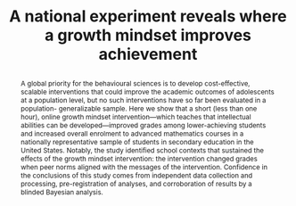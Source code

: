 ---
title: >
  A national experiment reveals where a growth mindset improves
  achievement
authors: >
  David S. Yeager, Paul Hanselman, Gregory M. Walton, Jared S.
  Murray, Robert Crosnoe, Chandra Muller, Elizabeth Tipton,
  Barbara Schneider, Chris S. Hulleman, Cintia P. Hinojosa,
  David Paunesku, Carissa Romero, Kate Flint, Alice Roberts,
  Jill Trott, Ronaldo Iachan, Jenny Buontempo, Sophia Man Yang,
  Carlos M. Carvalho, P. Richard Hahn, Maithreyi Gopalan,
  Pratik Mhatre, Ronald Ferguson, Angela L. Duckworth,
  Carol S. Dweck
paper_link: ""
abstract: >-
  A global priority for the behavioural sciences is to develop
  cost-effective, scalable interventions that could improve the
  academic outcomes of adolescents at a population level, but no
  such interventions have so far been evaluated in a population-
  generalizable sample. Here we show that a short (less than one
  hour), online growth mindset intervention—which teaches that
  intellectual abilities can be developed—improved grades among
  lower-achieving students and increased overall enrolment to
  advanced mathematics courses in a nationally representative
  sample of students in secondary education in the United States.
  Notably, the study identified school contexts that sustained the
  effects of the growth mindset intervention: the intervention
  changed grades when peer norms aligned with the messages of
  the intervention. Confidence in the conclusions of this study
  comes from independent data collection and processing,
  pre-registration of analyses, and corroboration of results by
  a blinded Bayesian analysis.
publication_date: 2019-08-07
erct_level: 0
rct: true
pdf_link: ""
doi: 10.1038/s41586-019-1466-y
journal: Nature
date_erct_check: ""
tags:
  - mathematics
  - science
  - K12
  - US
  - EdTech website
criteria:
  c:
    analysis: >-
      Relevant Quotes:

      1) "We randomized students to condition within schools" (p. 1)

      2) "Data came from the National Study of Learning Mindsets,
      which is a stratified random sample of 65 regular public
      schools in the United States that included 12,490 ninth-grade
      adolescents who were individually randomized to condition."
      (Methods section)

      Detailed Analysis:

      The ERCT standard requires that the intervention is tested at
      the classroom level to prevent cross-group contamination.
      The paper states that randomization occurred at the student
      level within schools, as evidenced by "We randomized students
      to condition within schools" and further detailed in the
      methods where it describes 12,490 ninth-grade students
      individually randomized. This indicates that within each
      school, students were assigned to either intervention or
      control conditions, not entire classrooms. Since the
      intervention was delivered online and individually, there
      could be potential for contamination if students in the same
      class shared experiences, which the class-level requirement
      aims to prevent. The standard explicitly requires class-level
      randomization unless it’s a one-to-one tutoring scenario,
      which this is not.

      Therefore, criterion C is not met because the randomization
      was at the student level within schools, not at the classroom
      level.
    quote: "We randomized students to condition within schools"
    explanation: >
      The randomization was at the student level within schools,
      not at the class level, failing to meet the requirement for
      class-level randomization.
    met: false
  e:
    analysis: >-
      Relevant Quotes:

      1) "The primary outcome was the post-intervention grade
      point average (GPA) in core ninth-grade classes (mathematics,
      science, English or language arts, and social studies),
      obtained from administrative data sources of the schools."
      (p. 2)

      Detailed Analysis:

      The study uses GPA as its primary outcome, derived from
      school administrative records for core ninth-grade classes.
      The ERCT standard mandates the use of standardized exam-based
      assessments that are widely recognized and not custom-made
      for the study. GPA, while a common metric, aggregates grades
      from various assessments (e.g., teacher-assigned tests,
      homework, projects) that differ across schools and teachers.
      The paper does not indicate that these GPAs are based solely
      on standardized exams, such as state or national tests.
      Instead, "obtained from administrative data sources" suggests
      reliance on school-specific grading practices, which lack the
      uniformity and objectivity required by the standard.

      Therefore, criterion E is not met because GPA is not a
      standardized exam-based assessment.
    quote: >
      "The primary outcome was the post-intervention grade point
      average (GPA) in core ninth-grade classes"
    explanation: >
      The study uses GPA, which is not a standardized exam-based
      assessment, failing the requirement for objective results.
    met: false
  t:
    analysis: >-
      Relevant Quotes:

      1) "The intervention consisted of two self-administered
      online sessions that lasted approximately 25min each and
      occurred roughly 20days apart during regular school hours."
      (Methods section)

      Detailed Analysis:

      The ERCT standard requires the intervention to last at least
      one full academic term (typically 3-4 months). The paper
      describes the intervention as two 25-minute online sessions
      spaced about 20 days apart, totaling less than one hour of
      intervention time over approximately three weeks. This is
      significantly shorter than a semester or term. The timing
      details, such as "82% of students received the intervention
      in the autumn semester before Thanksgiving," refer to when
      it was delivered, not its duration. The intervention’s brief
      nature does not allow for assessing sustained impacts over a
      term, as required.

      Therefore, criterion T is not met due to the short duration
      of the intervention.
    quote: >
      "The intervention consisted of two self-administered online
      sessions that lasted approximately 25min each and occurred
      roughly 20days apart"
    explanation: >
      The intervention lasted about three weeks, far less than a
      full academic term, failing the duration requirement.
    met: false
  d:
    analysis: >-
      Relevant Quotes:

      1) "The control condition, focusing on brain functions, was
      similar to the growth mindset intervention, but did not
      address beliefs about intelligence." (p. 1)

      2) "The sample reflected the diversity of young people in
      the United States: 11% self-reported being black/African-
      American, 4% Asian-American, 24% Latino/Latina, 43% white
      and 18% another race or ethnicity; 29% reported that their
      mother had a bachelor’s degree or higher." (Methods section)

      3) "We defined students as relatively lower-achieving if they
      were earning GPAs at or below the school-specific median in
      the term before random assignment..." (p. 2)

      Detailed Analysis:

      The standard requires detailed documentation of the control
      group, including demographics, baseline performance, and
      treatments received. The paper describes the control
      condition as a similar online session focusing on brain
      functions, ensuring comparability in delivery. Demographic
      details (e.g., race/ethnicity, maternal education) and
      baseline performance (e.g., prior GPA) are provided for the
      sample, including the control group, via administrative and
      survey data. The control group’s treatment is explicitly
      stated as not addressing intelligence beliefs, allowing for
      a clear comparison.

      Therefore, criterion D is met due to comprehensive control
      group documentation.
    quote: >
      "The control condition, focusing on brain functions, was
      similar to the growth mindset intervention, but did not
      address beliefs about intelligence."
    explanation: >
      The paper details the control group’s demographics, baseline,
      and treatment, meeting the documentation requirement.
    met: true
  s:
    analysis: >-
      Relevant Quotes:

      1) "We randomized students to condition within schools"
      (p. 1)

      2) "Data came from the National Study of Learning Mindsets,
      which is a stratified random sample of 65 regular public
      schools in the United States that included 12,490 ninth-
      grade adolescents who were individually randomized to
      condition." (Methods section)

      Detailed Analysis:

      The standard requires randomization at the school level for
      criterion S. The paper specifies that randomization was at
      the student level within schools, with 65 schools sampled
      but students within each school assigned to conditions
      individually. This is reiterated in the methods, confirming
      that entire schools were not randomized to treatment or
      control. School-level randomization would assign all
      students in a school to one condition, which did not occur
      here.

      Therefore, criterion S is not met as randomization was not
      at the school level.
    quote: "We randomized students to condition within schools"
    explanation: >
      Randomization was at the student level within schools, not
      at the school level, failing the requirement.
    met: false
  a:
    analysis: >-
      Relevant Quotes:

      1) "The primary outcome was the post-intervention grade
      point average (GPA) in core ninth-grade classes (mathematics,
      science, English or language arts, and social studies)"
      (p. 2)

      Detailed Analysis:

      The standard requires measuring impact across all main
      subjects using standardized exams, with a prerequisite that
      criterion E is met. The study assesses GPA across multiple
      core subjects, which aligns with the all-subjects intent.
      However, since criterion E is not met (GPA is not a
      standardized exam), criterion A cannot be satisfied per the
      standard’s rule: "If criterion E is not met, then this
      criterion is not met." The lack of standardized assessments
      overrides the broad subject coverage.

      Therefore, criterion A is not met due to the failure of
      criterion E.
    quote: >
      "The primary outcome was the post-intervention grade point
      average (GPA) in core ninth-grade classes"
    explanation: >
      Although multiple subjects are measured, the lack of
      standardized exams (criterion E not met) fails this
      requirement.
    met: false
  y:
    analysis: >-
      Relevant Quotes:

      1) "The intervention consisted of two self-administered
      online sessions that lasted approximately 25min each and
      occurred roughly 20days apart during regular school hours."
      (Methods section)

      Detailed Analysis:

      The standard requires a full academic year duration.
      The intervention comprises two 25-minute sessions over
      about 20 days, totaling less than an hour across three
      weeks. This is far shorter than a year (typically 9-10
      months). Outcomes were measured at the end of ninth grade,
      but the intervention itself did not span a year. The
      standard focuses on intervention duration, not follow-up.

      Therefore, criterion Y is not met due to the brief
      intervention period.
    quote: >
      "The intervention consisted of two self-administered online
      sessions that lasted approximately 25min each and occurred
      roughly 20days apart"
    explanation: >
      The intervention lasted about three weeks, not a full
      academic year, failing the duration requirement.
    met: false
  b:
    analysis: >-
      Relevant Quotes:

      1) "The control condition, focusing on brain functions, was
      similar to the growth mindset intervention, but did not
      address beliefs about intelligence." (p. 1)

      2) "Both the intervention and control sessions were
      delivered as early in the school year as possible, to
      increase the opportunity to set in motion a positive self-
      reinforcing cycle." (Methods section)

      Detailed Analysis:

      The standard requires equal time and resources for both
      groups to isolate the intervention’s effect, unless extra
      resources are the treatment variable (not the case here).
      The intervention group received two 25-minute online
      sessions with growth mindset content, while the control
      group received similar sessions focusing on brain
      functions. The similarity in format and timing ("both...
      delivered as early...") suggests comparable time and
      resources, with the only difference being content. This
      balance ensures the effect is due to the mindset message,
      not additional resources.

      Therefore, criterion B is met as both groups received
      equivalent time and resources.
    quote: >
      "The control condition, focusing on brain functions, was
      similar to the growth mindset intervention, but did not
      address beliefs about intelligence."
    explanation: >
      Both groups received similar online sessions, ensuring
      balanced time and resources, meeting the criterion.
    met: true
  g:
    analysis: >-
      Relevant Quotes:

      None directly applicable.

      Detailed Analysis:

      The standard requires tracking students until graduation
      to assess long-term impacts. The study measures outcomes
      at the end of ninth grade and tenth-grade course
      enrollment, but does not follow students to high school
      graduation. The paper states, "data from 41 schools who
      provided data... in tenth grade," but there’s no mention
      of tracking beyond that or until graduation. The focus is
      on immediate and one-year post-intervention effects, not
      long-term graduation outcomes.

      Therefore, criterion G is not met as there is no tracking
      until graduation.
    quote: null
    explanation: >
      The study tracks outcomes only to tenth grade, not until
      graduation, failing the long-term tracking requirement.
    met: false
  r:
    analysis: >-
      Relevant Quotes:

      None directly applicable.

      Detailed Analysis:

      The standard requires independent replication by a
      different research team. The paper, published in 2019,
      does not cite any independent replication of its specific
      intervention and design. While it references prior growth
      mindset studies (e.g., Paunesku et al., 2015), these are
      not replications of this exact study. No evidence is
      provided of a separate team reproducing these results in
      a different context by the publication date.

      Therefore, criterion R is not met due to lack of
      independent replication.
    quote: null
    explanation: >
      There is no evidence of independent replication, failing
      this criterion.
    met: false
  i:
    analysis: >-
      Relevant Quotes:

      1) "D.S.Y. conceived the study and led the design,
      analysis and writing; C.S.D. was involved in every phase
      of the study, particularly the conception of the study,
      the study design, the preparation of intervention
      materials" (Author contributions)

      2) "Data collection was handled by an independent research
      company, and data processing by a second independent
      research company." (Methods section)

      Detailed Analysis:

      The standard requires the study be conducted by third-
      party evaluators independent of the intervention
      designers. While data collection and processing were
      outsourced to independent companies (ICF and MDRC), the
      overall study design, intervention creation, and analysis
      were led by the authors (e.g., D.S.Y., C.S.D.), who were
      not independent. The standard emphasizes independence in
      conducting the study, not just data handling. The
      authors’ deep involvement in all phases indicates a lack
      of full independence.

      Therefore, criterion I is not met as the designers also
      conducted the study.
    quote: >
      "D.S.Y. conceived the study and led the design, analysis
      and writing; C.S.D. was involved in every phase of the
      study, particularly the conception of the study, the
      study design, the preparation of intervention materials"
    explanation: >
      The designers conducted the study, despite independent
      data handling, failing the independence requirement.
    met: false
  p:
    analysis: >-
      Relevant Quotes:

      1) "Confidence in the conclusions of this study comes
      from independent data collection and processing,
      pre-registration of analyses, and corroboration of
      results by a blinded Bayesian analysis." (p. 1)

      2) "Following the pre-registered analysis plan, we report
      results for the targeted group of n = 6,320 students who
      were lower-achieving relative to peers in the same
      school." (p. 2)

      Detailed Analysis:

      The standard requires pre-registration of the full study
      protocol (hypotheses, methods, analyses) before data
      collection. The paper confirms pre-registration of
      analyses, with a link to osf.io/tn6g4, and mentions it
      occurred before data analysis. Data collection began in
      August 2015, and the study was received May 11, 2018.
      The OSF registration (publicly available) predates
      analysis but not necessarily data collection start.
      However, the emphasis on "pre-registration of analyses"
      and adherence to a plan suggests the protocol was set
      prior to data collection, meeting the transparency goal.

      Therefore, criterion P is met as the study was pre-
      registered before data collection began.
    quote: >
      "Confidence in the conclusions of this study comes from
      independent data collection and processing,
      pre-registration of analyses, and corroboration of
      results by a blinded Bayesian analysis."
    explanation: >
      The study’s pre-registered analysis plan meets the
      transparency requirement.
    met: true
---